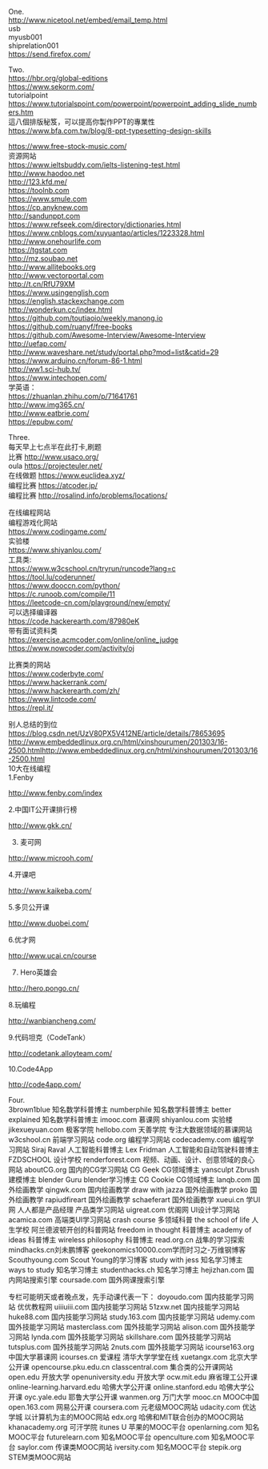 One.  
http://www.nicetool.net/embed/email_temp.html   
usb      
myusb001   
shiprelation001   
https://send.firefox.com/   

Two.  
https://hbr.org/global-editions    
https://www.sekorm.com/   
tutorialpoint  
https://www.tutorialspoint.com/powerpoint/powerpoint_adding_slide_numbers.htm   
這八個排版秘笈，可以提高你製作PPT的專業性
https://www.bfa.com.tw/blog/8-ppt-typesetting-design-skills
   
https://www.free-stock-music.com/  
资源网站  
https://www.ieltsbuddy.com/ielts-listening-test.html  
http://www.haodoo.net  
http://123.kfd.me/  
https://toolnb.com  
https://www.smule.com  
https://cp.anyknew.com   
http://sandunppt.com    
https://www.refseek.com/directory/dictionaries.html   
https://www.cnblogs.com/xuyuantao/articles/1223328.html   
http://www.onehourlife.com   
https://tgstat.com   
http://mz.soubao.net   
http://www.allitebooks.org   
http://www.vectorportal.com   
http://t.cn/RfU79XM   
https://www.usingenglish.com  
https://english.stackexchange.com  
http://wonderkun.cc/index.html  
https://github.com/toutiaoio/weekly.manong.io  
https://github.com/ruanyf/free-books  
https://github.com/Awesome-Interview/Awesome-Interview  
http://uefap.com/  
http://www.waveshare.net/study/portal.php?mod=list&catid=29  
https://www.arduino.cn/forum-86-1.html  
http://ww1.sci-hub.tv/  
https://www.intechopen.com/  
学英语：   
https://zhuanlan.zhihu.com/p/71641761   
http://www.img365.cn/   
http://www.eatbrie.com/  
https://epubw.com/  

Three.  
每天早上七点半在此打卡,刷题   
比赛 http://www.usaco.org/   
oula https://projecteuler.net/   
在线做题 https://www.euclidea.xyz/   
编程比赛 https://atcoder.jp/   
编程比赛 http://rosalind.info/problems/locations/   

在线编程网站   
编程游戏化网站   
https://www.codingame.com/   
实验楼   
https://www.shiyanlou.com/   
工具类:   
https://www.w3cschool.cn/tryrun/runcode?lang=c   
https://tool.lu/coderunner/   
https://www.dooccn.com/python/   
https://c.runoob.com/compile/11   
https://leetcode-cn.com/playground/new/empty/   
可以选择编译器   
https://code.hackerearth.com/87980eK   
带有面试资料类   
https://exercise.acmcoder.com/online/online_judge   
https://www.nowcoder.com/activity/oj   

比赛类的网站   
https://www.coderbyte.com/   
https://www.hackerrank.com/   
https://www.hackerearth.com/zh/   
https://www.lintcode.com/    
https://repl.it/   

别人总结的到位   
https://blog.csdn.net/UzV80PX5V412NE/article/details/78653695
http://www.embeddedlinux.org.cn/html/xinshourumen/201303/16-2500.htmlhttp://www.embeddedlinux.org.cn/html/xinshourumen/201303/16-2500.html   
10大在线编程    
1.Fenby

http://www.fenby.com/index

2.中国IT公开课排行榜

http://www.gkk.cn/

3. 麦可网

http://www.microoh.com/

4.开课吧

http://www.kaikeba.com/

5.多贝公开课

http://www.duobei.com/

6.优才网

http://www.ucai.cn/course

7. Hero英雄会

http://hero.pongo.cn/

8.玩编程

http://wanbiancheng.com/

9.代码坦克（CodeTank）

http://codetank.alloyteam.com/

10.Code4App

http://code4app.com/


Four.   
3brown1blue 知名数学科普博主
numberphile 知名数学科普博主
better explained 知名数学科普博主
imooc.com 慕课网
shiyanlou.com 实验楼
jikexueyuan.com 极客学院
hellobo.com 天善学院 专注大数据领域的慕课网站
w3cshool.cn 前端学习网站
code.org 编程学习网站
codecademy.com 编程学习网站
Siraj Raval 人工智能科普博主
Lex Fridman 人工智能和自动驾驶科普博主
FZDSCHOOL 设计学校
renderforest.com 视频、动画、设计、创意领域的良心网站
aboutCG.org 国内的CG学习网站
CG Geek CG领域博主
yansculpt Zbrush建模博主
blender Guru blender学习博主
CG Cookie CG领域博主
lanqb.com 国外绘画教学
qingwk.com 国内绘画教学
draw with jazza 国外绘画教学
proko 国外绘画教学
rapiudfireart 国外绘画教学
schaeferart 国外绘画教学
xueui.cn 学UI网
人人都是产品经理 产品类学习网站
uigreat.com 优阁网 UI设计学习网站
acamica.com 高端类UI学习网站
crash course 多领域科普
the school of life 人生学校 阿兰德波顿开创的科普网站
freedom in thought 科普博主
academy of ideas 科普博主
wireless philosophy 科普博主
read.org.cn 战隼的学习探索
mindhacks.cn刘未鹏博客
geekonomics10000.com学而时习之-万维钢博客
Scouthyoung.com Scout Young的学习博客
study with jess 知名学习博主
ways to study 知名学习博主
studenthacks.ch 知名学习博主
hejizhan.com 国内网站搜索引擎
coursade.com 国外网课搜索引擎

专栏可能明天或者晚点发，先手动课代表一下：
doyoudo.com 国内技能学习网站
优优教程网 uiiiuiii.com 国内技能学习网站
51zxw.net 国内技能学习网站
huke88.com 国内技能学习网站
study.163.com 国内技能学习网站
udemy.com 国外技能学习网站
masterclass.com 国外技能学习网站
alison.com 国外技能学习网站
lynda.com 国外技能学习网站
skillshare.com 国外技能学习网站
tutsplus.com 国外技能学习网站
2nuts.com 国外技能学习网站
icourse163.org 中国大学慕课网
icourses.cn 爱课程
清华大学学堂在线 xuetangx.com
北京大学公开课 opencourse.pku.edu.cn
classcentral.com 集合类的公开课网站
open.edu 开放大学
openuniversity.edu 开放大学
ocw.mit.edu 麻省理工公开课
online-learning.harvard.edu 哈佛大学公开课
online.stanford.edu 哈佛大学公开课
oyc.yale.edu 耶鲁大学公开课
wanmen.org 万门大学
mooc.cn MOOC中国
open.163.com 网易公开课
coursera.com 元老级MOOC网站
udacity.com 优达学城 以计算机为主的MOOC网站
edx.org 哈佛和MIT联合创办的MOOC网站
khanacademy.org 可汗学院
itunes U 苹果的MOOC平台
openlarning.com 知名MOOC平台
futurelearn.com 知名MOOC平台
openculture.com 知名MOOC平台
saylor.com 传课类MOOC网站
iversity.com 知名MOOC平台
stepik.org STEM类MOOC网站
